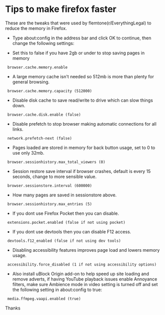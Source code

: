 # Tips to make firefox faster

These are the tweaks that were used by flemtone(r/EverythingLegal) to reduce the memory in Firefox.

* Type about:config in the address bar and click OK to continue, then change the following settings:

* Set this to false if you have 2gb or under to stop saving pages in memory

```
 browser.cache.memory.enable
```
* A large memory cache isn't needed so 512mb is more than plenty for general browsing.

```
 browser.cache.memory.capacity (512000)
```
* Disable disk cache to save read/write to drive which can slow things down.

```
 browser.cache.disk.enable (false)
```
* Disable prefetch to stop browser making automatic connections for all links.

```
 network.prefetch-next (false)
```
* Pages loaded are stored in memory for back button usage, set to 0 to use only 32mb.

```
 browser.sessionhistory.max_total_viewers (0)
```
* Session restore save interval if browser crashes, default is every 15 seconds, change to more sensible value.

```
 browser.sessionstore.interval (600000)
```
* How many pages are saved in sessionstore above.

```
 browser.sessionhistory.max_entries (5)
```
* If you dont use Firefox Pocket then you can disable.

```
 extensions.pocket.enabled (false if not using pocket)
```
* If you dont use devtools then you can disable F12 access.

```
 devtools.f12_enabled (false if not using dev tools)
```
* Disabling accessibility features improves page load and lowers memory usage.

```
 accessibility.force_disabled (1 if not using accessibility options)
```
* Also install uBlock Origin add-on to help speed up site loading and remove adverts, if having YouTube playback issues enable Annoyance filters, make sure Ambience mode in video setting is turned off and set the following setting in about:config to true:

```
 media.ffmpeg.vaapi.enabled (true)
```

Thanks
